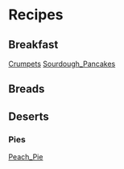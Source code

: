 <!-- TODO: Update with your values. -->
# Recipes

## Breakfast

[Crumpets](EnglishCrumpets)
[Sourdough_Pancakes](Pancakes-Sourdough)

## Breads

## Deserts

### Pies

[Peach_Pie](PeachPie)

